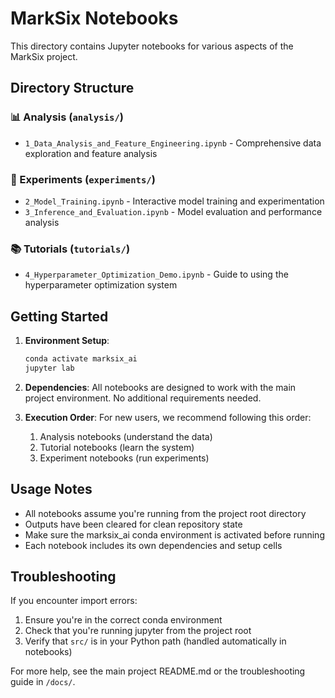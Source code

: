 # MarkSix Notebooks

This directory contains Jupyter notebooks for various aspects of the MarkSix project.

## Directory Structure

### 📊 Analysis (`analysis/`)
- `1_Data_Analysis_and_Feature_Engineering.ipynb` - Comprehensive data exploration and feature analysis

### 🧪 Experiments (`experiments/`)
- `2_Model_Training.ipynb` - Interactive model training and experimentation
- `3_Inference_and_Evaluation.ipynb` - Model evaluation and performance analysis

### 📚 Tutorials (`tutorials/`)
- `4_Hyperparameter_Optimization_Demo.ipynb` - Guide to using the hyperparameter optimization system

## Getting Started

1. **Environment Setup**:
   ```bash
   conda activate marksix_ai
   jupyter lab
   ```

2. **Dependencies**: All notebooks are designed to work with the main project environment. No additional requirements needed.

3. **Execution Order**: For new users, we recommend following this order:
   1. Analysis notebooks (understand the data)
   2. Tutorial notebooks (learn the system)
   3. Experiment notebooks (run experiments)

## Usage Notes

- All notebooks assume you're running from the project root directory
- Outputs have been cleared for clean repository state
- Make sure the marksix_ai conda environment is activated before running
- Each notebook includes its own dependencies and setup cells

## Troubleshooting

If you encounter import errors:
1. Ensure you're in the correct conda environment
2. Check that you're running jupyter from the project root
3. Verify that `src/` is in your Python path (handled automatically in notebooks)

For more help, see the main project README.md or the troubleshooting guide in `/docs/`.
